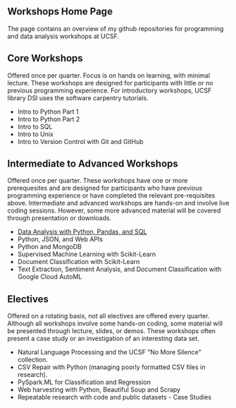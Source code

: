 ## Workshops Home Page

The page contains an overview of my github repositories for programming and data analysis workshops at UCSF. 

## Core Workshops

Offered once per quarter. Focus is on hands on learning, with minimal lecture. These workshops are designed for participants with little or no previous programming experience. For introductory workshops, UCSF library DSI uses the software carpentry tutorials. 

- Intro to Python Part 1
- Intro to Python Part 2
- Intro to SQL
- Intro to Unix
- Intro to Version Control with Git and GitHub

## Intermediate to Advanced Workshops

Offered once per quarter. These workshops have one or more prerequesites and are designed for participants who have previous programming experience or have completed the relevant pre-requisites above. Intermediate and advanced workshops are hands-on and involve live coding sessions. However, some more advanced material will be covered through presentation or downloads. 

- [Data Analysis with Python, Pandas, and SQL](https://github.com/geoffswc/Python-SQL-Workshop)
- Python, JSON, and Web APIs
- Python and MongoDB 
- Supervised Machine Learning with Scikit-Learn
- Document Classification with Scikit-Learn
- Text Extraction, Sentiment Analysis, and Document Classification with Google Cloud AutoML

## Electives

Offered on a rotating basis, not all electives are offered every quarter. Although all workshops involve some hands-on coding, some material will be presented through lecture, slides, or demos. These workshops often present a case study or an investigation of an interesting data set. 

- Natural Language Processing and the UCSF "No More Silence" collection. 
- CSV Repair with Python (managing poorly formatted CSV files in research).
- PySpark.ML for Classification and Regression
- Web harvesting with Python, Beautiful Soup and Scrapy
- Repeatable research with code and public datasets - Case Studies





